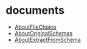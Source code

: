 # documents

* [AboutFileChoice](AboutFileChoice.md)
* [AboutOriginalSchemas](AboutOriginalSchemas.md)
* [AboutExtractFromSchema](AboutExtractFromSchema.md)

[//]: # (vim:expandtab ff=unix fenc=utf-8 sw=2)


